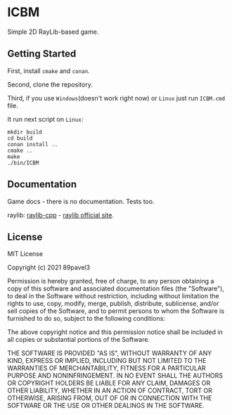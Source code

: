 ICBM
===========
Simple 2D RayLib-based game.

Getting Started
----------
First, install `cmake` and `conan`.

Second, clone the repository.

Third, if you use `Windows`(doesn't work right now) or `Linux` just run `ICBM.cmd` file. 

It run next script on `Linux`:
```
mkdir build
cd build
conan install ..
cmake ..
make
./bin/ICBM
```

Documentation
----------
Game docs - there is no documentation. Tests too.

raylib: [raylib-cpp](https://github.com/RobLoach/raylib-cpp) - [raylib official site](https://www.raylib.com/index.html).

License
----------
MIT License

Copyright (c) 2021 89pavel3

Permission is hereby granted, free of charge, to any person obtaining a copy
of this software and associated documentation files (the "Software"), to deal
in the Software without restriction, including without limitation the rights
to use, copy, modify, merge, publish, distribute, sublicense, and/or sell
copies of the Software, and to permit persons to whom the Software is
furnished to do so, subject to the following conditions:

The above copyright notice and this permission notice shall be included in all
copies or substantial portions of the Software.

THE SOFTWARE IS PROVIDED "AS IS", WITHOUT WARRANTY OF ANY KIND, EXPRESS OR
IMPLIED, INCLUDING BUT NOT LIMITED TO THE WARRANTIES OF MERCHANTABILITY,
FITNESS FOR A PARTICULAR PURPOSE AND NONINFRINGEMENT. IN NO EVENT SHALL THE
AUTHORS OR COPYRIGHT HOLDERS BE LIABLE FOR ANY CLAIM, DAMAGES OR OTHER
LIABILITY, WHETHER IN AN ACTION OF CONTRACT, TORT OR OTHERWISE, ARISING FROM,
OUT OF OR IN CONNECTION WITH THE SOFTWARE OR THE USE OR OTHER DEALINGS IN THE
SOFTWARE.
